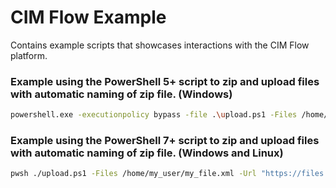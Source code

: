 # CIM Flow Example

Contains example scripts that showcases interactions with the CIM Flow platform.

### Example using the PowerShell 5+ script to zip and upload files with automatic naming of zip file. (Windows)

```sh
powershell.exe -executionpolicy bypass -file .\upload.ps1 -Files /home/my_user/my_file.xml -Url "https://files.customer_name.cimflow.net/input" -Username "my_username" -Password "mypassword"
```

### Example using the PowerShell 7+ script to zip and upload files with automatic naming of zip file. (Windows and Linux)

```sh
pwsh ./upload.ps1 -Files /home/my_user/my_file.xml -Url "https://files.customer_name.cimflow.net/input" -Username "my_username" -Password "mypassword"
```
